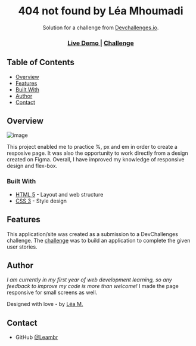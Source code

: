 <h1 align="center">404 not found by Léa Mhoumadi</h1>

<div align="center">
   Solution for a challenge from  <a href="http://devchallenges.io" target="_blank">Devchallenges.io</a>.
</div>

<div align="center">
  <h3>
    <a href="https://{leambr.github.io/Devchallenges-404-not-found/}">
      Live Demo
    </a>
    <span> | </span>
    <a href="https://devchallenges.io/challenges/wBunSb7FPrIepJZAg0sY">
      Challenge
    </a>
  </h3>
</div>

<!-- TABLE OF CONTENTS -->

## Table of Contents

- [Overview](#overview)
- [Features](#features)
- [Built With](#built-with)
- [Author](#author)
- [Contact](#contact)

<!-- OVERVIEW -->

## Overview

![image](https://user-images.githubusercontent.com/95865130/151702623-1bbf532d-ac6f-4dcf-b160-acc7593ad86a.png)

This project enabled me to practice %, px and em in order to create a resposive page. It was also the opportunity to work directly from a design created on Figma.
Overall, I have improved my knowledge of responsive design and flex-box.

### Built With

- [HTML 5](https://en.wikipedia.org/wiki/HTML) - Layout and web structure
- [CSS 3](https://en.wikipedia.org/wiki/CSS) - Style design


## Features

This application/site was created as a submission to a DevChallenges challenge. The [challenge](https://devchallenges.io/challenges/wBunSb7FPrIepJZAg0sY) was to build an application to complete the given user stories.

## Author

<i>I am currently in my first year of web development learning, so any feedback to improve my code is more than welcome!</i>
I made the page responsive for small screens as well.

Designed with love - by [Léa M.](https://github.com/Leambr)


## Contact

- GitHub [@Leambr](https://github.com/Leambr)
